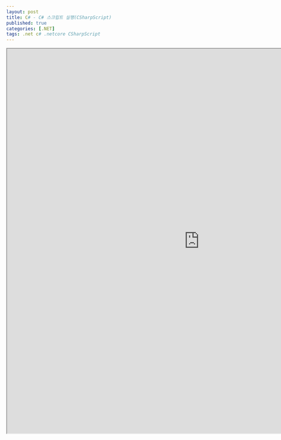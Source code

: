 ```yaml
---
layout: post
title: C# - C# 스크립트 실행(CSharpScript)
published: true
categories: [.NET]
tags: .net c# .netcore CSharpScript
---  
```

<iframe width="1024" height="1024" src="https://docs.google.com/document/d/e/2PACX-1vTqHU_JdE9AQCIXxwSUENAoCtbuagq3pAPQy2W0krgomkEnd0ZxsEaX9Ps5mdTGG4WDfZxnYyxbQE_P/pub?embedded=true"></iframe>    
   